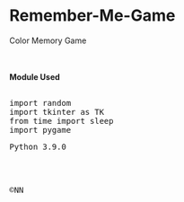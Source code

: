 # Remember-Me-Game
Color Memory Game

<br /> <br />
<b>Module Used</b>
<pre><t>
import random
import tkinter as TK
from time import sleep
import pygame
</t></pre>

<pre>
Python 3.9.0
</pre>

<br />
<pre>
<t>
©NN
</t>
</pre>
